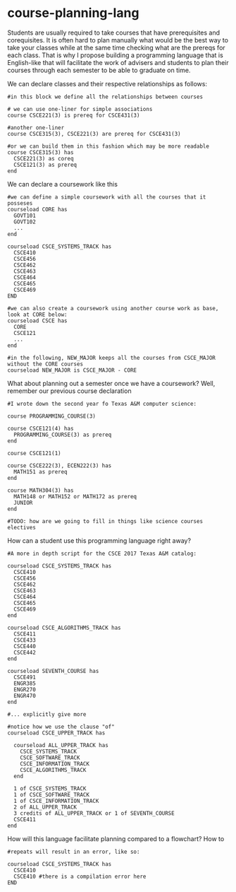 # course-planning-lang

Students are usually required to take courses that have prerequisites and corequisites. It is often hard to plan manually what would be the best way to take your classes while at the same time checking what are the prereqs for each class. That is why I propose building a programming language that is English-like that will facilitate the work of advisers and students to plan their courses through each semester to be able to graduate on time.

We can declare classes and their respective relationships as follows:

```
#in this block we define all the relationships between courses

# we can use one-liner for simple associations
course CSCE221(3) is prereq for CSCE431(3)

#another one-liner
course CSCE315(3), CSCE221(3) are prereq for CSCE431(3)

#or we can build them in this fashion which may be more readable
course CSCE315(3) has
  CSCE221(3) as coreq
  CSCE121(3) as prereq
end

```

We can declare a coursework like this
```
#we can define a simple coursework with all the courses that it posseses
courseload CORE has
  GOVT101
  GOVT102
  ...
end

courseload CSCE_SYSTEMS_TRACK has
  CSCE410
  CSCE456
  CSCE462
  CSCE463
  CSCE464
  CSCE465
  CSCE469
END

#we can also create a coursework using another course work as base, look at CORE below:
courseload CSCE has
  CORE
  CSCE121  
  ...
end

#in the following, NEW_MAJOR keeps all the courses from CSCE_MAJOR without the CORE courses 
courseload NEW_MAJOR is CSCE_MAJOR - CORE

```

What about planning out a semester once we have a coursework? Well, remember our previous course declaration
```
#I wrote down the second year fo Texas A&M computer science:

course PROGRAMMING_COURSE(3)

course CSCE121(4) has
  PROGRAMMING_COURSE(3) as prereq
end

course CSCE121(1)

course CSCE222(3), ECEN222(3) has
  MATH151 as prereq
end

course MATH304(3) has
  MATH148 or MATH152 or MATH172 as prereq
  JUNIOR
end

#TODO: how are we going to fill in things like science courses electives

```

How can a student use this programming language right away?

```
#A more in depth script for the CSCE 2017 Texas A&M catalog:

courseload CSCE_SYSTEMS_TRACK has
  CSCE410
  CSCE456
  CSCE462
  CSCE463
  CSCE464
  CSCE465
  CSCE469
end

courseload CSCE_ALGORITHMS_TRACK has
  CSCE411
  CSCE433
  CSCE440
  CSCE442
end

courseload SEVENTH_COURSE has
  CSCE491
  ENGR385
  ENGR270
  ENGR470
end

#... explicitly give more

#notice how we use the clause "of"
courseload CSCE_UPPER_TRACK has

  courseload ALL_UPPER_TRACK has
    CSCE_SYSTEMS_TRACK
    CSCE_SOFTWARE_TRACK
    CSCE_INFORMATION_TRACK
    CSCE_ALGORITHMS_TRACK
  end
  
  1 of CSCE_SYSTEMS_TRACK
  1 of CSCE_SOFTWARE_TRACK
  1 of CSCE_INFORMATION_TRACK
  2 of ALL_UPPER_TRACK
  3 credits of ALL_UPPER_TRACK or 1 of SEVENTH_COURSE
  CSCE411
end

```

How will this language facilitate planning compared to a flowchart?
How to

```
#repeats will result in an error, like so:

courseload CSCE_SYSTEMS_TRACK has
  CSCE410
  CSCE410 #there is a compilation error here
END


```
